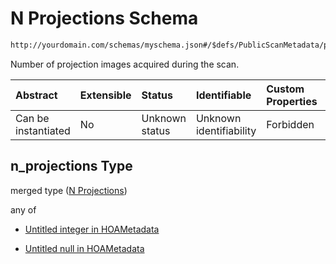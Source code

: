 # N Projections Schema

```txt
http://yourdomain.com/schemas/myschema.json#/$defs/PublicScanMetadata/properties/n_projections
```

Number of projection images acquired during the scan.

| Abstract            | Extensible | Status         | Identifiable            | Custom Properties | Additional Properties | Access Restrictions | Defined In                                                                   |
| :------------------ | :--------- | :------------- | :---------------------- | :---------------- | :-------------------- | :------------------ | :--------------------------------------------------------------------------- |
| Can be instantiated | No         | Unknown status | Unknown identifiability | Forbidden         | Allowed               | none                | [metadata-schema.json\*](../out/metadata-schema.json "open original schema") |

## n_projections Type

merged type ([N Projections](metadata-schema-defs-publicscanmetadata-properties-n-projections.md))

any of

- [Untitled integer in HOAMetadata](metadata-schema-defs-publicscanmetadata-properties-n-projections-anyof-0.md "check type definition")

- [Untitled null in HOAMetadata](metadata-schema-defs-publicscanmetadata-properties-n-projections-anyof-1.md "check type definition")

